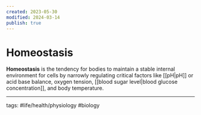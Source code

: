 ```yaml
---
created: 2023-05-30
modified: 2024-03-14
publish: true
---
```


# Homeostasis

**Homeostasis** is the tendency for bodies to maintain a stable internal environment for cells by narrowly regulating critical factors like [[pH|pH]] or acid base balance, oxygen tension, [[blood sugar level|blood glucose concentration]], and body temperature.

---
tags: #life/health/physiology #biology